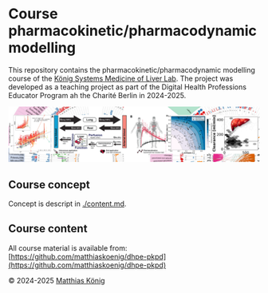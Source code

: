 # Course pharmacokinetic/pharmacodynamic modelling
This repository contains the pharmacokinetic/pharmacodynamic modelling course of the [König Systems Medicine of Liver Lab](https://livermetabolism.com). 
The project was developed as a teaching project as part of the Digital Health Professions Educator Program ah the Charité Berlin in 2024-2025.

![König lab](./images/banner.png)

## Course concept
Concept is descript in [./content.md](./concept.qmd).

## Course content
All course material is available from: [https://github.com/matthiaskoenig/dhpe-pkpd](https://github.com/matthiaskoenig/dhpe-pkpd)

© 2024-2025 [Matthias König](https://livermetabolism.com)
